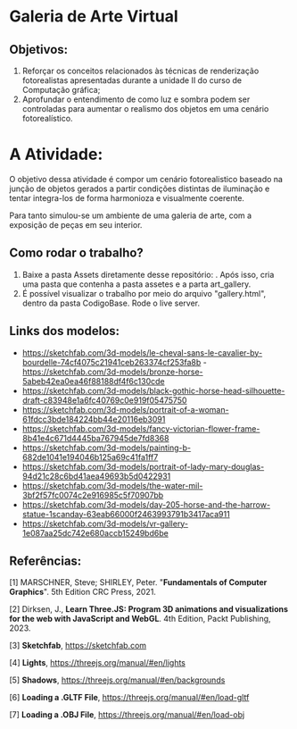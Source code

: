 # Galeria de Arte Virtual

## Objetivos:

1. Reforçar os conceitos relacionados às técnicas de renderização fotorealistas apresentadas durante a unidade II do curso de Computação gráfica;
2. Aprofundar o entendimento de como luz e sombra podem ser controladas para aumentar o realismo dos objetos em uma cenário fotorealístico.

# A Atividade:

O objetivo dessa atividade é compor um cenário fotorealistico baseado na junção de objetos gerados a partir condições distintas de iluminação e tentar integra-los de forma harmonioza e visualmente coerente. 

Para tanto simulou-se um ambiente de uma galeria de arte, com a exposição de peças em seu interior. 

## Como rodar o trabalho?

1. Baixe a pasta Assets diretamente desse repositório: . Após isso, cria uma pasta que contenha a pasta assetes e a parta art_gallery.
2. É possível visualizar o trabalho por meio do arquivo "gallery.html", dentro da pasta CodigoBase. Rode o live server. 

## Links dos modelos:

- https://sketchfab.com/3d-models/le-cheval-sans-le-cavalier-by-bourdelle-74cf4075c21941ceb263374cf253fa8b
-https://sketchfab.com/3d-models/bronze-horse-5abeb42ea0ea46f88188df4f6c130cde
- https://sketchfab.com/3d-models/black-gothic-horse-head-silhouette-draft-c83948e1a6fc40769c0e919f05475750
- https://sketchfab.com/3d-models/portrait-of-a-woman-61fdcc3bde184224bb44e20116eb3091
- https://sketchfab.com/3d-models/fancy-victorian-flower-frame-8b41e4c671d4445ba767945de7fd8368
- https://sketchfab.com/3d-models/painting-b-682de1041e194046b125a69c41fa1ff7
- https://sketchfab.com/3d-models/portrait-of-lady-mary-douglas-94d21c28c6bd41aea49693b5d0422931
- https://sketchfab.com/3d-models/the-water-mil-3bf2f57fc0074c2e916985c5f70907bb
- https://sketchfab.com/3d-models/day-205-horse-and-the-harrow-statue-1scanday-63eab66000f2463993791b3417aca911
- https://sketchfab.com/3d-models/vr-gallery-1e087aa25dc742e680accb15249bd6be

## Referências:

[1] MARSCHNER, Steve; SHIRLEY, Peter. "**Fundamentals of Computer Graphics**". 5th Edition CRC Press, 2021.

[2] Dirksen, J., **Learn Three.JS: Program 3D animations and visualizations for the web with JavaScript and WebGL**. 4th Edition, Packt Publishing, 2023.

[3] **Sketchfab**, https://sketchfab.com 

[4] **Lights**, https://threejs.org/manual/#en/lights

[5] **Shadows**, https://threejs.org/manual/#en/backgrounds

[6] **Loading a .GLTF File**, https://threejs.org/manual/#en/load-gltf

[7] **Loading a .OBJ File**, https://threejs.org/manual/#en/load-obj
